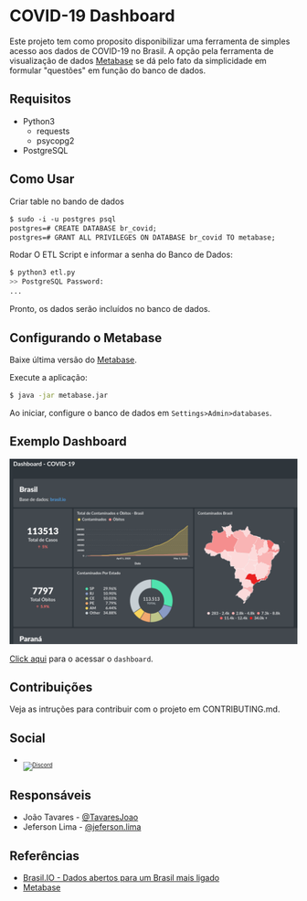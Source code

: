 # COVID-19 Dashboard

Este projeto tem como proposito disponibilizar uma ferramenta de simples acesso aos dados de COVID-19 no Brasil. A opção pela ferramenta de visualização de dados [Metabase](https://www.metabase.com/start/) se dá pelo fato da simplicidade em formular "questões" em função do banco de dados.

## Requisitos
* Python3
    * requests
    * psycopg2
* PostgreSQL

## Como Usar

Criar table no bando de dados
```
$ sudo -i -u postgres psql
postgres=# CREATE DATABASE br_covid;
postgres=# GRANT ALL PRIVILEGES ON DATABASE br_covid TO metabase;
```

Rodar O ETL Script e informar a senha do Banco de Dados:
```bash
$ python3 etl.py
>> PostgreSQL Password: 
...
```
Pronto, os dados serão incluídos no banco de dados.

## Configurando o Metabase

Baixe última versão do [Metabase](https://www.metabase.com/start/).

Execute a aplicação:

```bash
$ java -jar metabase.jar
```

Ao iniciar, configure o banco de dados em `Settings>Admin>databases`.

## Exemplo Dashboard

![](images/exemplo.png)

[Click aqui](http://149.28.110.217:3000/public/dashboard/13b79964-6711-436e-9fe1-e3c4de76c9b0#theme=night) para o acessar o `dashboard`.

## Contribuições

Veja as intruções para contribuir com o projeto em CONTRIBUTING.md.


## Social

* <sub><sub>[![Discord](https://img.shields.io/discord/708027279854534656?logo=discord&logoColor=white)](https://discord.gg/e8EQFT)</sub></sub>

## Responsáveis
* João Tavares - [@TavaresJoao](https://github.com/TavaresJoao)
* Jeferson Lima - [@jeferson.lima](https://gitlab.com/jeferson.lima)

## Referências

* [Brasil.IO - Dados abertos para um Brasil mais ligado](https://github.com/turicas/brasil.io)
* [Metabase](https://www.metabase.com/start/)